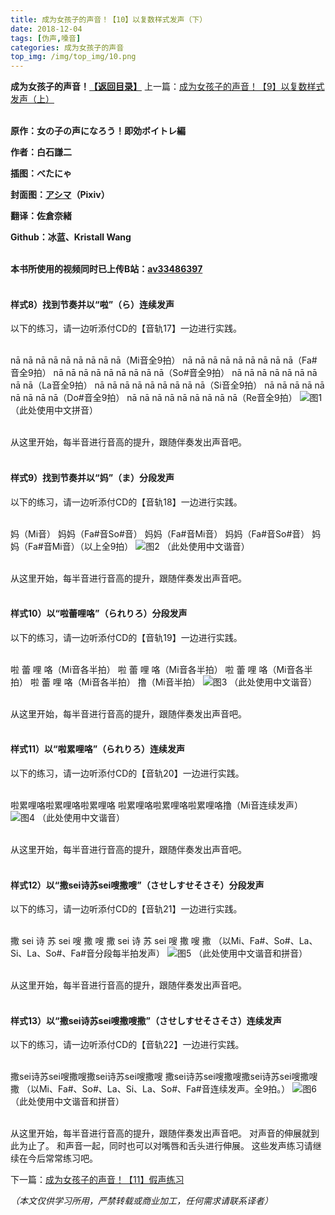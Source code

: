 ```yaml
---
title: 成为女孩子的声音！【10】以复数样式发声（下）
date: 2018-12-04
tags: [伪声,嗓音]
categories: 成为女孩子的声音
top_img: /img/top_img/10.png
---
```

**成为女孩子的声音！[【返回目录】](https://github.com/Kristall-WangShiwei/Transgender-lost-years/edit/master/0005_BookTranslating/weisheng/nv-zi-sheng/README.md)**
上一篇：[成为女孩子的声音！【9】以复数样式发声（上）](https://github.com/Kristall-WangShiwei/Transgender-lost-years/edit/master/0005_BookTranslating/weisheng/nv-zi-sheng/09.md)<br><br>

**原作：女の子の声になろう！即効ボイトレ編**

**作者：白石謙二**   

**插图：べたにゃ**   

**封面图：[アシマ](https://www.pixiv.net/member.php?id=2642047
)（Pixiv）**

**翻译：佐倉奈緒**   

**Github：冰蓝、Kristall Wang** <br><br>

**本书所使用的视频同时已上传B站：[av33486397](https://www.bilibili.com/video/av33486397)**<br><br>

#### 样式8）找到节奏并以“啦”（ら）连续发声
以下的练习，请一边听添付CD的【音轨17】一边进行实践。<br><br>

nā  nā nā  nā nā  nā nā  nā nā（Mi音全9拍）
nā  nā nā  nā nā  nā nā  nā nā（Fa#音全9拍）
nā  nā nā  nā nā  nā nā  nā nā（So#音全9拍）
nā  nā nā  nā nā  nā nā  nā nā（La音全9拍）
nā  nā nā  nā nā  nā nā  nā nā（Si音全9拍）
nā  nā nā  nā nā  nā nā  nā nā（Do#音全9拍）
nā  nā nā  nā nā  nā nā  nā nā（Re音全9拍）
![图1](/img/10/1.png)
（此处使用中文拼音）<br><br>

从这里开始，每半音进行音高的提升，跟随伴奏发出声音吧。<br><br>

#### 样式9）找到节奏并以“妈”（ま）分段发声
以下的练习，请一边听添付CD的【音轨18】一边进行实践。<br><br>

妈（Mi音）
妈妈（Fa#音So#音）
妈妈（Fa#音Mi音）
妈妈（Fa#音So#音）
妈妈（Fa#音Mi音）（以上全9拍）
![图2](/img/10/2.png)
（此处使用中文谐音）<br><br>

从这里开始，每半音进行音高的提升，跟随伴奏发出声音吧。<br><br>

#### 样式10）以“啦蕾哩咯”（られりろ）分段发声
以下的练习，请一边听添付CD的【音轨19】一边进行实践。<br><br>

啦  蕾  哩  咯（Mi音各半拍）
啦  蕾  哩  咯（Mi音各半拍）
啦  蕾  哩  咯（Mi音各半拍）
啦  蕾  哩  咯（Mi音各半拍）
撸（Mi音半拍）
![图3](/img/10/3.png)
（此处使用中文谐音）<br><br>

从这里开始，每半音进行音高的提升，跟随伴奏发出声音吧。<br><br>

#### 样式11）以“啦累哩咯”（られりろ）连续发声
以下的练习，请一边听添付CD的【音轨20】一边进行实践。<br><br>

啦累哩咯啦累哩咯啦累哩咯
啦累哩咯啦累哩咯啦累哩咯撸（Mi音连续发声）
![图4](/img/10/4.png)
（此处使用中文谐音）<br><br>

从这里开始，每半音进行音高的提升，跟随伴奏发出声音吧。<br><br>

#### 样式12）以“撒sei诗苏sei嗖撒嗖”（させしすせそさそ）分段发声
以下的练习，请一边听添付CD的【音轨21】一边进行实践。<br><br>

撒 sei 诗 苏 sei 嗖 撒 嗖
撒 sei 诗 苏 sei 嗖 撒 嗖 撒
（以Mi、Fa#、So#、La、Si、La、So#、Fa#音分段每半拍发声）
![图5](/img/10/5.png)
（此处使用中文谐音和拼音）<br><br>

从这里开始，每半音进行音高的提升，跟随伴奏发出声音吧。<br><br>

#### 样式13）以“撒sei诗苏sei嗖撒嗖撒”（させしすせそさそさ）连续发声
以下的练习，请一边听添付CD的【音轨22】一边进行实践。<br><br>

撒sei诗苏sei嗖撒嗖撒sei诗苏sei嗖撒嗖
撒sei诗苏sei嗖撒嗖撒sei诗苏sei嗖撒嗖撒
（以Mi、Fa#、So#、La、Si、La、So#、Fa#音连续发声。全9拍。）
![图6](/img/10/6.png)
（此处使用中文谐音和拼音）<br><br>

从这里开始，每半音进行音高的提升，跟随伴奏发出声音吧。
对声音的伸展就到此为止了。
和声音一起，同时也可以对嘴唇和舌头进行伸展。
这些发声练习请继续在今后常常练习吧。

下一篇：[成为女孩子的声音！【11】假声练习](/成为女孩子的声音/11/)

*（本文仅供学习所用，严禁转载或商业加工，任何需求请联系译者）*
